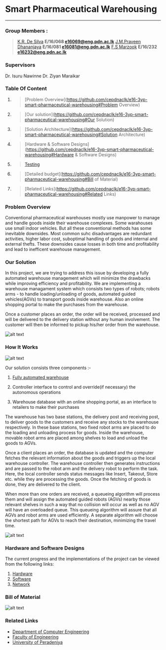# Smart Pharmaceutical Warehousing
---

### Group Members :
>[K.R. De Silva](https://github.com/RashmikaDeSilva) **E/16/068   e16069@eng.pdn.ac.lk**
>[J.M.Praveen Dhananjaya](https://github.com/praveendhananjaya) **E/16/081   e16081@eng.pdn.ac.lk**
>[F.S Marzook](https://github.com/ShamraMarzook) **E/16/232   e16232@eng.pdn.ac.lk**

### Supervisors
Dr. Isuru Nawinne
Dr. Ziyan Maraikar

### Table Of Content
1. >[Problem Overview](https://github.com/cepdnaclk/e16-3yp-smart-pharmaceutical-warehousing#Problem Overview)
2. >[Our solution](https://github.com/cepdnaclk/e16-3yp-smart-pharmaceutical-warehousing#Our Solution)
3. >[Solution Architecture](https://github.com/cepdnaclk/e16-3yp-smart-pharmaceutical-warehousing#Solution Architecture)
4. >[Hardware & Software Designs](https://github.com/cepdnaclk/e16-3yp-smart-pharmaceutical-warehousing#Hardware & Software Designs)
5. >[Testing](https://github.com/cepdnaclk/e16-3yp-smart-pharmaceutical-warehousing#Testing)
6. >[Detailed budget](https://github.com/cepdnaclk/e16-3yp-smart-pharmaceutical-warehousing#Bill of Material)
7. >[Related Links](https://github.com/cepdnaclk/e16-3yp-smart-pharmaceutical-warehousing#Related Links)

### Problem Overview
Conventional pharmaceutical warehouses mostly use manpower to manage and handle goods inside their warehouse complexes. Some warahouses use small indoor vehicles. But all these conventional methods has some inevitable downsides. Most common suhc disadvantages are redundant activities, higher labor cost, suboptimal handling of goods and internal and external thefts. These downsides cause losses in both time and profitability and lead to inefficent warehouse management. 

### Our Solution
In this project, we are trying to address this issue by developing a fully automated warehouse management which will minimize the drawbacks while improving efficiency and profitability. We are implementing a warehouse managament system which consists two types of robots; robots arms - to handle loading/unloading of goods, automated guided vehicles(AGVs) to transport goods inside warehouse. Also an online shopping portal to make the purchases from the warehouse.

Once a customer places an order, the order will be received, processed and will be delivered to the delivery station without any human involvement. The customer will then be informed to pickup his/her order from the warehouse.

   ![alt text](https://github.com/cepdnaclk/e16-3yp-smart-pharmaceutical-warehousing/blob/main/docs/Overall.png?raw=true)

 

### How It Works 
   ![alt text](https://github.com/cepdnaclk/e16-3yp-smart-pharmaceutical-warehousing/blob/main/docs/line.png?raw=true)
   
Our solution consists three components :-
  1. [Fully automated warehouse](https://github.com/cepdnaclk/e16-3yp-smart-pharmaceutical-warehousing/blob/main/Hardware)
  
  2. Controller interface to control and override(if necessary) the autonomous operations
  
  3. Warehouse database with an online shopping portal, as an interface to retailers to make their purchases

The warehouse has two base stations, the delivery post and receiving post, to deliver goods to the customers and receive any stocks to the warehouse respectively. In these base stations, two fixed robot arms are placed to do the loading and unloading process for goods.  Inside the warehouse, movable robot arms are placed among shelves to load and unload the goods to AGVs.

Once a client places an order, the database is updated and the computer fetches the relevant information about the goods and triggers up the local warehouse controller. The warehouse controller then generates instructions and are passed to the robot arm and the delivery robot to perform the task. Here, the local controller sends status messages like Insert, Takeout, Store etc. while they are processing the goods. Once the fetching of goods is done, they are delivered to the client.

When more than one orders are received, a queueing algorithm will process them and will assign the automated guided robots (AGVs) nearby those relevant shelves in such a way that no collision will occur as well as no AGV will have an overloaded queue. This queueing algorithm will assure that all AGVs and robot arms are used efficiently. A separate algorithm will choose the shortest path for AGVs to reach their destination, minimizing the travel time. 

 ![alt text](https://github.com/cepdnaclk/e16-3yp-smart-pharmaceutical-warehousing/blob/main/docs/solution%20overview.PNG)

### Hardware and Software Designs
The current progress and the implementations of the project can be viewed from the following links:
1. [Hardware](https://github.com/cepdnaclk/e16-3yp-smart-pharmaceutical-warehousing/tree/main/Hardware)
2. [Software](https://github.com/cepdnaclk/e16-3yp-smart-pharmaceutical-warehousing/tree/main/Software)
3. [Network](https://github.com/cepdnaclk/e16-3yp-smart-pharmaceutical-warehousing/tree/main/Network)

### Bill of Material
 ![alt text](https://github.com/cepdnaclk/e16-3yp-smart-pharmaceutical-warehousing/blob/main/docs/Bill%20of%20Material.PNG)
 
### Related Links
- [Department of Computer Engineering](http://www.ce.pdn.ac.lk/)
- [Faculty of Engineering](http://eng.pdn.ac.lk/)
- [University of Peradeniya](https://www.pdn.ac.lk/)
